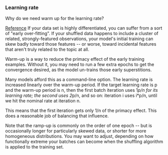 
### Learning rate
Why do we need warm up for the learning rate?

[Reference](https://stackoverflow.com/questions/55933867/what-does-learning-rate-warm-up-mean)
If your data set is highly differentiated, you can suffer from a sort of "early over-fitting". If your shuffled data happens to include a cluster of related, strongly-featured observations, your model's initial training can skew badly toward those features -- or worse, toward incidental features that aren't truly related to the topic at all.

Warm-up is a way to reduce the primacy effect of the early training examples. Without it, you may need to run a few extra epochs to get the convergence desired, as the model un-trains those early superstitions.

Many models afford this as a command-line option. The learning rate is increased linearly over the warm-up period. If the target learning rate is p and the warm-up period is n, then the first batch iteration uses 1*p/n for its learning rate; the second uses 2*p/n, and so on: iteration i uses i*p/n, until we hit the nominal rate at iteration n.

This means that the first iteration gets only 1/n of the primacy effect. This does a reasonable job of balancing that influence.

Note that the ramp-up is commonly on the order of one epoch -- but is occasionally longer for particularly skewed data, or shorter for more homogeneous distributions. You may want to adjust, depending on how functionally extreme your batches can become when the shuffling algorithm is applied to the training set.